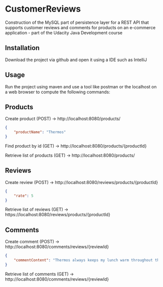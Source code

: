 # CustomerReviews
Construction of the MySQL part of persistence layer for a REST API that supports customer reviews and comments for products on an e-commerce application - part of the Udacity Java Development course

## Installation
Download the project via github and open it using a IDE such as IntelliJ

## Usage
Run the project using maven and use a tool like postman or the localhost on a web browser to compute the following commands:

## Products
Create product (POST) -> http://localhost:8080/products/
```json
{
	"productName": "Thermos"
}
```

Find product by id (GET) -> http://localhost:8080/products/{productId}

Retrieve list of products (GET) -> http://localhost:8080/products/

## Reviews
Create review (POST) -> http://localhost:8080/reviews/products/{productId}
```json
{
	"rate": 5
}
```

Retrieve list of reviews (GET) -> https://localhost:8080/reviews/products/{productId}

## Comments
Create comment (POST) -> http://localhost:8080/comments/reviews/{reviewId}
```json
{
	"commentContent": "Thermos always keeps my lunch warm throughout the day!"
}
```

Retrieve list of comments (GET) -> http://localhost:8080/comments/reviews/{reviewId}
